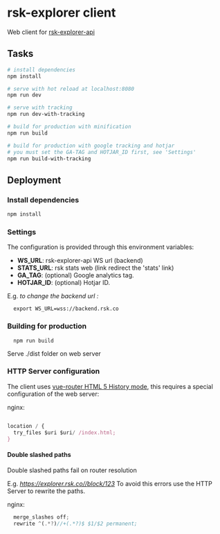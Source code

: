 # rsk-explorer client

  Web client for [rsk-explorer-api](https://github.com/rsksmart/rsk-explorer-api)

## Tasks

``` bash
# install dependencies
npm install

# serve with hot reload at localhost:8080
npm run dev

# serve with tracking
npm run dev-with-tracking

# build for production with minification
npm run build

# build for production with google tracking and hotjar 
# you must set the GA-TAG and HOTJAR_ID first, see 'Settings'
npm run build-with-tracking
```

## Deployment

### Install dependencies

  ``` bash
  npm install
  ```

### Settings

The configuration is provided through this environment variables:

- **WS_URL**: rsk-explorer-api WS url (backend)
- **STATS_URL**: rsk stats web (link redirect the 'stats' link)
- **GA_TAG**: (optional) Google analytics tag.
- **HOTJAR_ID**: (optional) Hotjar ID.

E.g. *to change the backend url :*

``` shell
  export WS_URL=wss://backend.rsk.co
```

### Building for production

``` shell
  npm run build
```

Serve ./dist folder on web server

### HTTP Server configuration

  The client uses [vue-router HTML 5 History mode](https://router.vuejs.org/en/essentials/history-mode.html), this requires a special configuration of the web server:

 nginx:

``` javascript

location / {
  try_files $uri $uri/ /index.html;
}

```

#### Double slashed paths

  Double slashed paths fail on router resolution

  E.g. *https://explorer.rsk.co//block/123*
  To avoid this errors use the HTTP Server to rewrite the paths.

 nginx:

``` javascript
  merge_slashes off;
  rewrite ^(.*?)//+(.*?)$ $1/$2 permanent;
```
